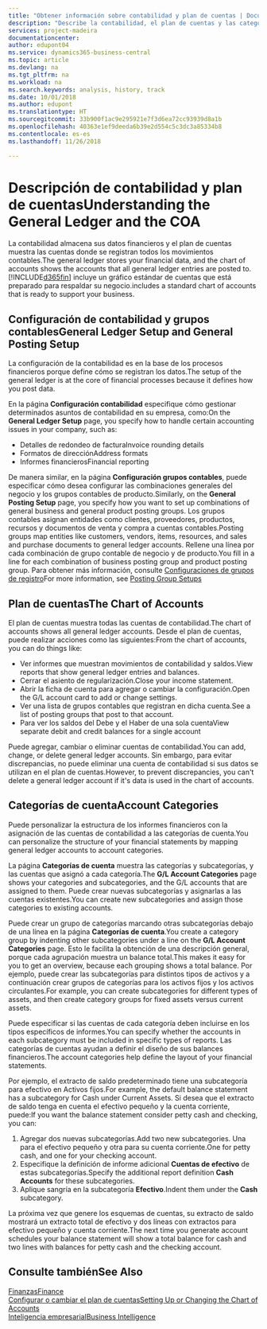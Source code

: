 ```yaml
---
title: "Obtener información sobre contabilidad y plan de cuentas | Documentos de Microsoft"
description: "Describe la contabilidad, el plan de cuentas y las categorías de cuentas."
services: project-madeira
documentationcenter: 
author: edupont04
ms.service: dynamics365-business-central
ms.topic: article
ms.devlang: na
ms.tgt_pltfrm: na
ms.workload: na
ms.search.keywords: analysis, history, track
ms.date: 10/01/2018
ms.author: edupont
ms.translationtype: HT
ms.sourcegitcommit: 33b900f1ac9e295921e7f3d6ea72cc93939d8a1b
ms.openlocfilehash: 40363e1ef9deeda6b39e2d554c5c3dc3a85334b8
ms.contentlocale: es-es
ms.lasthandoff: 11/26/2018

---
```

# <a name="understanding-the-general-ledger-and-the-coa"></a><span data-ttu-id="abb32-103">Descripción de contabilidad y plan de cuentas</span><span class="sxs-lookup"><span data-stu-id="abb32-103">Understanding the General Ledger and the COA</span></span>
<span data-ttu-id="abb32-104">La contabilidad almacena sus datos financieros y el plan de cuentas muestra las cuentas donde se registran todos los movimientos contables.</span><span class="sxs-lookup"><span data-stu-id="abb32-104">The general ledger stores your financial data, and the chart of accounts shows the accounts that all general ledger entries are posted to.</span></span> [!INCLUDE[d365fin](includes/d365fin_md.md)] <span data-ttu-id="abb32-105">incluye un gráfico estándar de cuentas que está preparado para respaldar su negocio.</span><span class="sxs-lookup"><span data-stu-id="abb32-105">includes a standard chart of accounts that is ready to support your business.</span></span>

## <a name="general-ledger-setup-and-general-posting-setup"></a><span data-ttu-id="abb32-106">Configuración de contabilidad y grupos contables</span><span class="sxs-lookup"><span data-stu-id="abb32-106">General Ledger Setup and General Posting Setup</span></span>
<span data-ttu-id="abb32-107">La configuración de la contabilidad es en la base de los procesos financieros porque define cómo se registran los datos.</span><span class="sxs-lookup"><span data-stu-id="abb32-107">The setup of the general ledger is at the core of financial processes because it defines how you post data.</span></span>  

<span data-ttu-id="abb32-108">En la página **Configuración contabilidad** especifique cómo gestionar determinados asuntos de contabilidad en su empresa, como:</span><span class="sxs-lookup"><span data-stu-id="abb32-108">On the **General Ledger Setup** page, you specify how to handle certain accounting issues in your company, such as:</span></span>  

* <span data-ttu-id="abb32-109">Detalles de redondeo de factura</span><span class="sxs-lookup"><span data-stu-id="abb32-109">Invoice rounding details</span></span>  
* <span data-ttu-id="abb32-110">Formatos de dirección</span><span class="sxs-lookup"><span data-stu-id="abb32-110">Address formats</span></span>  
* <span data-ttu-id="abb32-111">Informes financieros</span><span class="sxs-lookup"><span data-stu-id="abb32-111">Financial reporting</span></span>  

<span data-ttu-id="abb32-112">De manera similar, en la página **Configuración grupos contables**, puede especificar cómo desea configurar las combinaciones generales del negocio y los grupos contables de producto.</span><span class="sxs-lookup"><span data-stu-id="abb32-112">Similarly, on the **General Posting Setup** page, you specify how you want to set up combinations of general business and general product posting groups.</span></span> <span data-ttu-id="abb32-113">Los grupos contables asignan entidades como clientes, proveedores, productos, recursos y documentos de venta y compra a cuentas contables.</span><span class="sxs-lookup"><span data-stu-id="abb32-113">Posting groups map entities like customers, vendors, items, resources, and sales and purchase documents to general ledger accounts.</span></span> <span data-ttu-id="abb32-114">Rellene una línea por cada combinación de grupo contable de negocio y de producto.</span><span class="sxs-lookup"><span data-stu-id="abb32-114">You fill in a line for each combination of business posting group and product posting group.</span></span> <span data-ttu-id="abb32-115">Para obtener más información, consulte [Configuraciones de grupos de registro](finance-posting-groups.md)</span><span class="sxs-lookup"><span data-stu-id="abb32-115">For more information, see [Posting Group Setups](finance-posting-groups.md)</span></span>  

## <a name="the-chart-of-accounts"></a><span data-ttu-id="abb32-116">Plan de cuentas</span><span class="sxs-lookup"><span data-stu-id="abb32-116">The Chart of Accounts</span></span>
<span data-ttu-id="abb32-117">El plan de cuentas muestra todas las cuentas de contabilidad.</span><span class="sxs-lookup"><span data-stu-id="abb32-117">The chart of accounts shows all general ledger accounts.</span></span> <span data-ttu-id="abb32-118">Desde el plan de cuentas, puede realizar acciones como las siguientes:</span><span class="sxs-lookup"><span data-stu-id="abb32-118">From the chart of accounts, you can do things like:</span></span>  

* <span data-ttu-id="abb32-119">Ver informes que muestran movimientos de contabilidad y saldos.</span><span class="sxs-lookup"><span data-stu-id="abb32-119">View reports that show general ledger entries and balances.</span></span>  
* <span data-ttu-id="abb32-120">Cerrar el asiento de regularización.</span><span class="sxs-lookup"><span data-stu-id="abb32-120">Close your income statement.</span></span>  
* <span data-ttu-id="abb32-121">Abrir la ficha de cuenta para agregar o cambiar la configuración.</span><span class="sxs-lookup"><span data-stu-id="abb32-121">Open the G/L account card to add or change settings.</span></span>  
* <span data-ttu-id="abb32-122">Ver una lista de grupos contables que registran en dicha cuenta.</span><span class="sxs-lookup"><span data-stu-id="abb32-122">See a list of posting groups that post to that account.</span></span>
* <span data-ttu-id="abb32-123">Para ver los saldos del Debe y el Haber de una sola cuenta</span><span class="sxs-lookup"><span data-stu-id="abb32-123">View separate debit and credit balances for a single account</span></span>  

<span data-ttu-id="abb32-124">Puede agregar, cambiar o eliminar cuentas de contabilidad.</span><span class="sxs-lookup"><span data-stu-id="abb32-124">You can add, change, or delete general ledger accounts.</span></span> <span data-ttu-id="abb32-125">Sin embargo, para evitar discrepancias, no puede eliminar una cuenta de contabilidad si sus datos se utilizan en el plan de cuentas.</span><span class="sxs-lookup"><span data-stu-id="abb32-125">However, to prevent discrepancies, you can't delete a general ledger account if it's data is used in the chart of accounts.</span></span>  

## <a name="account-categories"></a><span data-ttu-id="abb32-126">Categorías de cuenta</span><span class="sxs-lookup"><span data-stu-id="abb32-126">Account Categories</span></span>
<span data-ttu-id="abb32-127">Puede personalizar la estructura de los informes financieros con la asignación de las cuentas de contabilidad a las categorías de cuenta.</span><span class="sxs-lookup"><span data-stu-id="abb32-127">You can personalize the structure of your financial statements by mapping general ledger accounts to account categories.</span></span>  

<span data-ttu-id="abb32-128">La página **Categorías de cuenta** muestra las categorías y subcategorías, y las cuentas que asignó a cada categoría.</span><span class="sxs-lookup"><span data-stu-id="abb32-128">The **G/L Account Categories** page shows your categories and subcategories, and the G/L accounts that are assigned to them.</span></span> <span data-ttu-id="abb32-129">Puede crear nuevas subcategorías y asignarlas a las cuentas existentes.</span><span class="sxs-lookup"><span data-stu-id="abb32-129">You can create new subcategories and assign those categories to existing accounts.</span></span>  

<span data-ttu-id="abb32-130">Puede crear un grupo de categorías marcando otras subcategorías debajo de una línea en la página **Categorías de cuenta**.</span><span class="sxs-lookup"><span data-stu-id="abb32-130">You create a category group by indenting other subcategories under a line on the **G/L Account Categories** page.</span></span> <span data-ttu-id="abb32-131">Esto le facilita la obtención de una descripción general, porque cada agrupación muestra un balance total.</span><span class="sxs-lookup"><span data-stu-id="abb32-131">This makes it easy for you to get an overview, because each grouping shows a total balance.</span></span> <span data-ttu-id="abb32-132">Por ejemplo, puede crear las subcategorías para distintos tipos de activos y a continuación crear grupos de categorías para los activos fijos y los activos circulantes.</span><span class="sxs-lookup"><span data-stu-id="abb32-132">For example, you can create subcategories for different types of assets, and then create category groups for fixed assets versus current assets.</span></span>  

<span data-ttu-id="abb32-133">Puede especificar si las cuentas de cada categoría deben incluirse en los tipos específicos de informes.</span><span class="sxs-lookup"><span data-stu-id="abb32-133">You can specify whether the accounts in each subcategory must be included in specific types of reports.</span></span> <span data-ttu-id="abb32-134">Las categorías de cuentas ayudan a definir el diseño de sus balances financieros.</span><span class="sxs-lookup"><span data-stu-id="abb32-134">The account categories help define the layout of your financial statements.</span></span>  

<span data-ttu-id="abb32-135">Por ejemplo, el extracto de saldo predeterminado tiene una subcategoría para efectivo en Activos fijos.</span><span class="sxs-lookup"><span data-stu-id="abb32-135">For example, the default balance statement has a subcategory for Cash under Current Assets.</span></span> <span data-ttu-id="abb32-136">Si desea que el extracto de saldo tenga en cuenta el efectivo pequeño y la cuenta corriente, puede:</span><span class="sxs-lookup"><span data-stu-id="abb32-136">If you want the balance statement consider petty cash and checking, you can:</span></span>  

1. <span data-ttu-id="abb32-137">Agregar dos nuevas subcategorías.</span><span class="sxs-lookup"><span data-stu-id="abb32-137">Add two new subcategories.</span></span> <span data-ttu-id="abb32-138">Una para el efectivo pequeño y otra para su cuenta corriente.</span><span class="sxs-lookup"><span data-stu-id="abb32-138">One for petty cash, and one for your checking account.</span></span>  
2. <span data-ttu-id="abb32-139">Especifique la definición de informe adicional **Cuentas de efectivo** de estas subcategorías.</span><span class="sxs-lookup"><span data-stu-id="abb32-139">Specify the additional report definition **Cash Accounts** for these subcategories.</span></span>  
3. <span data-ttu-id="abb32-140">Aplique sangría en la subcategoría **Efectivo**.</span><span class="sxs-lookup"><span data-stu-id="abb32-140">Indent them under the **Cash** subcategory.</span></span>  

<span data-ttu-id="abb32-141">La próxima vez que genere los esquemas de cuentas, su extracto de saldo mostrará un extracto total de efectivo y dos líneas con extractos para efectivo pequeño y cuenta corriente.</span><span class="sxs-lookup"><span data-stu-id="abb32-141">The next time you generate account schedules your balance statement will show a total balance for cash and two lines with balances for petty cash and the checking account.</span></span>  

## <a name="see-also"></a><span data-ttu-id="abb32-142">Consulte también</span><span class="sxs-lookup"><span data-stu-id="abb32-142">See Also</span></span>
[<span data-ttu-id="abb32-143">Finanzas</span><span class="sxs-lookup"><span data-stu-id="abb32-143">Finance</span></span>](finance.md)  
[<span data-ttu-id="abb32-144">Configurar o cambiar el plan de cuentas</span><span class="sxs-lookup"><span data-stu-id="abb32-144">Setting Up or Changing the Chart of Accounts</span></span>](finance-setup-chart-accounts.md)  
[<span data-ttu-id="abb32-145">Inteligencia empresarial</span><span class="sxs-lookup"><span data-stu-id="abb32-145">Business Intelligence</span></span>](bi.md)  

